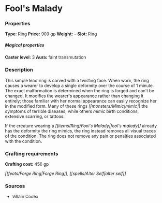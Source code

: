 ﻿---
Title: "Fool's Malady"
Type: "Ring"
Price: "900 gp"
Weight: "–"
Slot: "Ring"
Caster level: "3"
Aura: "faint transmutation"
Description: |
  "This simple lead ring is carved with a twisting face. When worn, the ring causes a wearer to develop a single deformity over the course of 1 minute. The exact malformation is determined when the ring is forged and can't be changed. It modifies the wearer's appearance rather than changing it entirely; those familiar with her normal appearance can easily recognize her in the modified form. Many of these rings mimic the symptoms of terrible diseases, while others mimic birth conditions, extensive scarring, or tattoos.
  If the creature wearing a _fool's malady_ already has the deformity the ring mimics, the ring instead removes all visual traces of the condition. The ring does not remove any pain or penalties associated with the condition."
Crafting cost: "450 gp"
Sources: "['Villain Codex']"
---

# Fool's Malady

### Properties

**Type:** Ring **Price:** 900 gp **Weight:** – **Slot:** Ring

##### Magical properties

**Caster level:** 3 **Aura:** faint transmutation

### Description

This simple lead ring is carved with a twisting face. When worn, the ring causes a wearer to develop a single deformity over the course of 1 minute. The exact malformation is determined when the ring is forged and can't be changed. It modifies the wearer's appearance rather than changing it entirely; those familiar with her normal appearance can easily recognize her in the modified form. Many of these rings _[[monsters/Mimic|mimic]]_ the symptoms of terrible diseases, while others _mimic_ birth conditions, extensive scarring, or tattoos.

If the creature wearing a _[[items/Ring/Fool's Malady|fool's malady]]_ already has the deformity the ring mimics, the ring instead removes all visual traces of the condition. The ring does not remove any pain or penalties associated with the condition.

### Crafting requirements

**Crafting cost:** 450 gp

_[[feats/Forge Ring|Forge Ring]]_, _[[spells/Alter Self|alter self]]_

### Sources

* Villain Codex